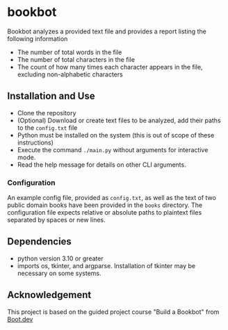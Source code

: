 # bookbot
Bookbot analyzes a provided text file and provides a report listing the following information

* The number of total words in the file
* The number of total characters in the file
* The count of how many times each character appears in the file, excluding non-alphabetic characters

## Installation and Use

* Clone the repository
* (Optional) Download or create text files to be analyzed, add their paths to the `config.txt` file
* Python must be installed on the system (this is out of scope of these instructions)
* Execute the command `./main.py` without arguments for interactive mode. 
* Read the help message for details on other CLI arguments.

### Configuration
An example config file, provided as `config.txt`, as well as the text of two public domain books have been provided in the `books` directory. The configuration file expects relative or absolute paths to plaintext files separated by spaces or new lines.

## Dependencies

* python version 3.10 or greater
* imports os, tkinter, and argparse. Installation of tkinter may be necessary on some systems.

## Acknowledgement
This project is based on the guided project course "Build a Bookbot" from [Boot.dev](https://www.boot.dev/tracks/backend)
